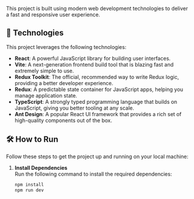 This project is built using modern web development technologies to deliver a fast and responsive user experience.

## 🚀 Technologies

This project leverages the following technologies:

- **React**: A powerful JavaScript library for building user interfaces.
- **Vite**: A next-generation frontend build tool that is blazing fast and extremely simple to use.
- **Redux Toolkit**: The official, recommended way to write Redux logic, providing a better developer experience.
- **Redux**: A predictable state container for JavaScript apps, helping you manage application state.
- **TypeScript**: A strongly typed programming language that builds on JavaScript, giving you better tooling at any scale.
- **Ant Design**: A popular React UI framework that provides a rich set of high-quality components out of the box.

## 🛠️ How to Run

Follow these steps to get the project up and running on your local machine:

1. **Install Dependencies**  
   Run the following command to install the required dependencies:

   ```bash
   npm install
   npm run dev

